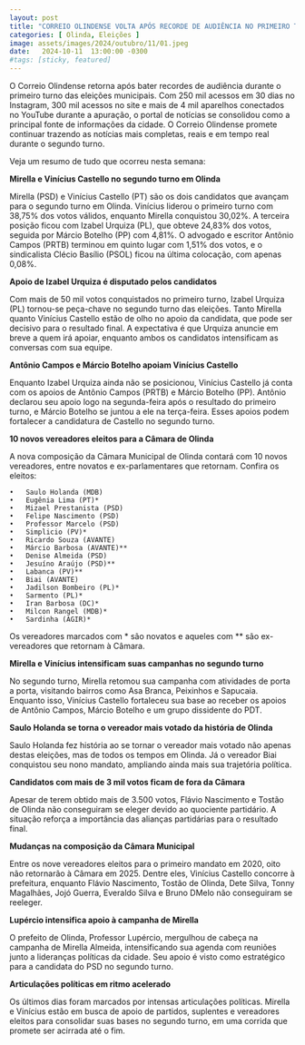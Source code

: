 ```yaml
---
layout: post
title: "CORREIO OLINDENSE VOLTA APÓS RECORDE DE AUDIÊNCIA NO PRIMEIRO TURNO DAS ELEIÇÕES"
categories: [ Olinda, Eleições ]
image: assets/images/2024/outubro/11/01.jpeg
date:   2024-10-11  13:00:00 -0300
#tags: [sticky, featured]
---
```

O Correio Olindense retorna após bater recordes de audiência durante o primeiro turno das eleições municipais. Com 250 mil acessos em 30 dias no Instagram, 300 mil acessos no site e mais de 4 mil aparelhos conectados no YouTube durante a apuração, o portal de notícias se consolidou como a principal fonte de informações da cidade. O Correio Olindense promete continuar trazendo as notícias mais completas, reais e em tempo real durante o segundo turno.

Veja um resumo de tudo que ocorreu nesta semana:

**Mirella e Vinícius Castello no segundo turno em Olinda**

Mirella (PSD) e Vinícius Castello (PT) são os dois candidatos que avançam para o segundo turno em Olinda. Vinícius liderou o primeiro turno com 38,75% dos votos válidos, enquanto Mirella conquistou 30,02%. A terceira posição ficou com Izabel Urquiza (PL), que obteve 24,83% dos votos, seguida por Márcio Botelho (PP) com 4,81%. O advogado e escritor Antônio Campos (PRTB) terminou em quinto lugar com 1,51% dos votos, e o sindicalista Clécio Basílio (PSOL) ficou na última colocação, com apenas 0,08%.

**Apoio de Izabel Urquiza é disputado pelos candidatos**

Com mais de 50 mil votos conquistados no primeiro turno, Izabel Urquiza (PL) tornou-se peça-chave no segundo turno das eleições. Tanto Mirella quanto Vinícius Castello estão de olho no apoio da candidata, que pode ser decisivo para o resultado final. A expectativa é que Urquiza anuncie em breve a quem irá apoiar, enquanto ambos os candidatos intensificam as conversas com sua equipe.

**Antônio Campos e Márcio Botelho apoiam Vinícius Castello**

Enquanto Izabel Urquiza ainda não se posicionou, Vinícius Castello já conta com os apoios de Antônio Campos (PRTB) e Márcio Botelho (PP). Antônio declarou seu apoio logo na segunda-feira após o resultado do primeiro turno, e Márcio Botelho se juntou a ele na terça-feira. Esses apoios podem fortalecer a candidatura de Castello no segundo turno.

**10 novos vereadores eleitos para a Câmara de Olinda**

A nova composição da Câmara Municipal de Olinda contará com 10 novos vereadores, entre novatos e ex-parlamentares que retornam. Confira os eleitos:

	•	Saulo Holanda (MDB)
	•	Eugênia Lima (PT)*
	•	Mizael Prestanista (PSD)
	•	Felipe Nascimento (PSD)
	•	Professor Marcelo (PSD)
	•	Simplicio (PV)*
	•	Ricardo Souza (AVANTE)
	•	Márcio Barbosa (AVANTE)**
	•	Denise Almeida (PSD)
	•	Jesuíno Araújo (PSD)**
	•	Labanca (PV)**
	•	Biai (AVANTE)
	•	Jadilson Bombeiro (PL)*
	•	Sarmento (PL)*
	•	Iran Barbosa (DC)*
	•	Milcon Rangel (MDB)*
	•	Sardinha (AGIR)*

Os vereadores marcados com * são novatos e aqueles com ** são ex-vereadores que retornam à Câmara.

**Mirella e Vinícius intensificam suas campanhas no segundo turno**

No segundo turno, Mirella retomou sua campanha com atividades de porta a porta, visitando bairros como Asa Branca, Peixinhos e Sapucaia. Enquanto isso, Vinícius Castello fortaleceu sua base ao receber os apoios de Antônio Campos, Márcio Botelho e um grupo dissidente do PDT.

**Saulo Holanda se torna o vereador mais votado da história de Olinda**

Saulo Holanda fez história ao se tornar o vereador mais votado não apenas destas eleições, mas de todos os tempos em Olinda. Já o vereador Biai conquistou seu nono mandato, ampliando ainda mais sua trajetória política.

**Candidatos com mais de 3 mil votos ficam de fora da Câmara**

Apesar de terem obtido mais de 3.500 votos, Flávio Nascimento e Tostão de Olinda não conseguiram se eleger devido ao quociente partidário. A situação reforça a importância das alianças partidárias para o resultado final.

**Mudanças na composição da Câmara Municipal**

Entre os nove vereadores eleitos para o primeiro mandato em 2020, oito não retornarão à Câmara em 2025. Dentre eles, Vinícius Castello concorre à prefeitura, enquanto Flávio Nascimento, Tostão de Olinda, Dete Silva, Tonny Magalhães, Jojó Guerra, Everaldo Silva e Bruno DMelo não conseguiram se reeleger.

**Lupércio intensifica apoio à campanha de Mirella**

O prefeito de Olinda, Professor Lupércio, mergulhou de cabeça na campanha de Mirella Almeida, intensificando sua agenda com reuniões junto a lideranças políticas da cidade. Seu apoio é visto como estratégico para a candidata do PSD no segundo turno.

**Articulações políticas em ritmo acelerado**

Os últimos dias foram marcados por intensas articulações políticas. Mirella e Vinícius estão em busca de apoio de partidos, suplentes e vereadores eleitos para consolidar suas bases no segundo turno, em uma corrida que promete ser acirrada até o fim.
